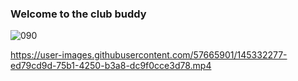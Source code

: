 ### Welcome to the club buddy


![090](https://user-images.githubusercontent.com/57665901/141291774-033b4d5c-f39b-47e0-87af-1e7c6283446d.gif)



https://user-images.githubusercontent.com/57665901/145332277-ed79cd9d-75b1-4250-b3a8-dc9f0cce3d78.mp4

